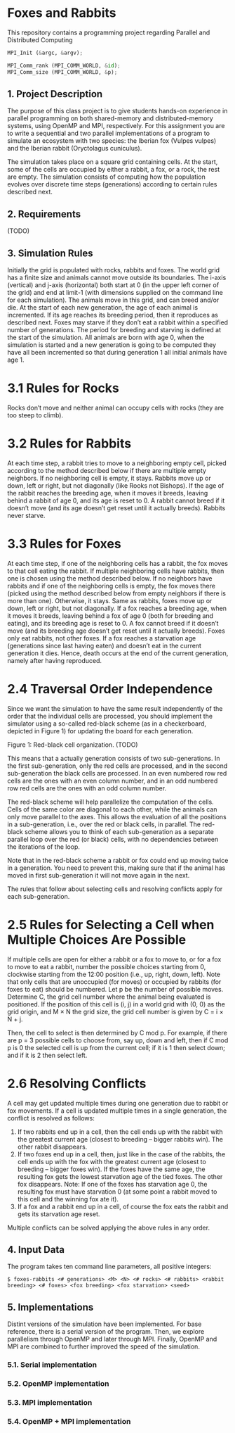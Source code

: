 # Foxes and Rabbits
This repository contains a programming project regarding Parallel and Distributed Computing

```python
MPI_Init (&argc, &argv);

MPI_Comm_rank (MPI_COMM_WORLD, &id);
MPI_Comm_size (MPI_COMM_WORLD, &p);
```

## 1. Project Description
The purpose of this class project is to give students hands-on experience in parallel programming on
both shared-memory and distributed-memory systems, using OpenMP and MPI, respectively. For this
assignment you are to write a sequential and two parallel implementations of a program to simulate
an ecosystem with two species: the Iberian fox (Vulpes vulpes) and the Iberian rabbit (Oryctolagus
cuniculus).

The simulation takes place on a square grid containing cells. At the start, some of the cells are
occupied by either a rabbit, a fox, or a rock, the rest are empty. The simulation consists of computing
how the population evolves over discrete time steps (generations) according to certain rules described
next.

## 2. Requirements
(TODO)

## 3. Simulation Rules
Initially the grid is populated with rocks, rabbits and foxes. The world grid has a finite size and
animals cannot move outside its boundaries. The i-axis (vertical) and j-axis (horizontal) both start at
0 (in the upper left corner of the grid) and end at limit-1 (with dimensions supplied on the command
line for each simulation).
The animals move in this grid, and can breed and/or die. At the start of each new generation,
the age of each animal is incremented. If its age reaches its breeding period, then it reproduces as
described next. Foxes may starve if they don’t eat a rabbit within a specified number of generations.
The period for breeding and starving is defined at the start of the simulation. All animals are born
with age 0, when the simulation is started and a new generation is going to be computed they have all
been incremented so that during generation 1 all initial animals have age 1.

# 3.1 Rules for Rocks
Rocks don’t move and neither animal can occupy cells with rocks (they are too steep to climb).

# 3.2 Rules for Rabbits
At each time step, a rabbit tries to move to a neighboring empty cell, picked according to the method
described below if there are multiple empty neighbors. If no neighboring cell is empty, it stays.
Rabbits move up or down, left or right, but not diagonally (like Rooks not Bishops).
If the age of the rabbit reaches the breeding age, when it moves it breeds, leaving behind a rabbit
of age 0, and its age is reset to 0. A rabbit cannot breed if it doesn’t move (and its age doesn’t get
reset until it actually breeds).
Rabbits never starve.

# 3.3 Rules for Foxes
At each time step, if one of the neighboring cells has a rabbit, the fox moves to that cell eating the
rabbit. If multiple neighboring cells have rabbits, then one is chosen using the method described
below. If no neighbors have rabbits and if one of the neighboring cells is empty, the fox moves
there (picked using the method described below from empty neighbors if there is more than one).
Otherwise, it stays. Same as rabbits, foxes move up or down, left or right, but not diagonally.
If a fox reaches a breeding age, when it moves it breeds, leaving behind a fox of age 0 (both for
breeding and eating), and its breeding age is reset to 0. A fox cannot breed if it doesn’t move (and its
breeding age doesn’t get reset until it actually breeds).
Foxes only eat rabbits, not other foxes. If a fox reaches a starvation age (generations since last
having eaten) and doesn’t eat in the current generation it dies. Hence, death occurs at the end of the
current generation, namely after having reproduced.

# 2.4 Traversal Order Independence
Since we want the simulation to have the same result independently of the order that the individual
cells are processed, you should implement the simulator using a so-called red-black scheme (as in a
checkerboard, depicted in Figure 1) for updating the board for each generation.

Figure 1: Red-black cell organization.
(TODO)

This means that a actually generation consists of two sub-generations. In the first sub-generation,
only the red cells are processed, and in the second sub-generation the black cells are processed. In an
even numbered row red cells are the ones with an even column number, and in an odd numbered row
red cells are the ones with an odd column number.

The red-black scheme will help parallelize the computation of the cells. Cells of the same color
are diagonal to each other, while the animals can only move parallel to the axes. This allows the
evaluation of all the positions in a sub-generation, i.e., over the red or black cells, in parallel. The
red-black scheme allows you to think of each sub-generation as a separate parallel loop over the red
(or black) cells, with no dependencies between the iterations of the loop.

Note that in the red-black scheme a rabbit or fox could end up moving twice in a generation. You
need to prevent this, making sure that if the animal has moved in first sub-generation it will not move
again in the next.

The rules that follow about selecting cells and resolving conflicts apply for each sub-generation.

# 2.5 Rules for Selecting a Cell when Multiple Choices Are Possible
If multiple cells are open for either a rabbit or a fox to move to, or for a fox to move to eat a rabbit,
number the possible choices starting from 0, clockwise starting from the 12:00 position (i.e., up, right,
down, left). Note that only cells that are unoccupied (for moves) or occupied by rabbits (for foxes to
eat) should be numbered. Let p be the number of possible moves.
Determine C, the grid cell number where the animal being evaluated is positioned. If the position
of this cell is (i, j) in a world grid with (0, 0) as the grid origin, and M × N the grid size, the grid cell
number is given by C = i × N + j.

Then, the cell to select is then determined by C mod p. For example, if there are p = 3 possible
cells to choose from, say up, down and left, then if C mod p is 0 the selected cell is up from the
current cell; if it is 1 then select down; and if it is 2 then select left.

# 2.6 Resolving Conflicts
A cell may get updated multiple times during one generation due to rabbit or fox movements. If a cell
is updated multiple times in a single generation, the conflict is resolved as follows:
1. If two rabbits end up in a cell, then the cell ends up with the rabbit with the greatest current age
(closest to breeding – bigger rabbits win). The other rabbit disappears.
2. If two foxes end up in a cell, then, just like in the case of the rabbits, the cell ends up with the
fox with the greatest current age (closest to breeding – bigger foxes win). If the foxes have
the same age, the resulting fox gets the lowest starvation age of the tied foxes. The other fox
disappears. Note: If one of the foxes has starvation age 0, the resulting fox must have starvation
0 (at some point a rabbit moved to this cell and the winning fox ate it).
3. If a fox and a rabbit end up in a cell, of course the fox eats the rabbit and gets its starvation age
reset.

Multiple conflicts can be solved applying the above rules in any order.



## 4. Input Data

The program takes ten command line parameters, all positive integers:

`$ foxes-rabbits <# generations> <M> <N> <# rocks> <# rabbits> <rabbit breeding> <# foxes> <fox breeding> <fox starvation> <seed>`

## 5. Implementations
Distint versions of the simulation have been implemented. For base reference, there is a serial version of the program. Then, we explore parallelism through OpenMP and later through MPI. Finally, OpenMP and MPI are combined to further improved the speed of the simulation.

### 5.1. Serial implementation
### 5.2. OpenMP implementation
### 5.3. MPI implementation
### 5.4. OpenMP + MPI implementation


